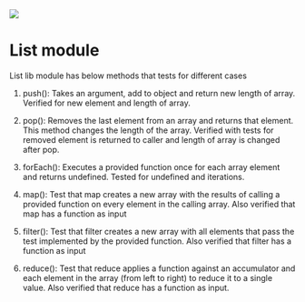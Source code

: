 
<img src="https://travis-ci.com/mrebb/02-tools-and-context.svg?branch=master">

List module
=================

List lib module has below methods that tests for different cases

1) push(): Takes an argument, add to object and return new length of array. Verified for new element and length of array.

2) pop(): Removes the last element from an array and returns that element. This method changes the length of the array. Verified with tests for removed element is returned to caller and length of array is changed after pop.


3) forEach(): Executes a provided function once for each array element and returns undefined. Tested for undefined and iterations.

4) map(): Test that map creates a new array with the results of calling a provided function on every element in the calling array. Also verified that map has a function as input

5) filter(): Test that filter creates a new array with all elements that pass the test implemented by the provided function. Also verified that filter has a function as input

6) reduce(): Test that reduce applies a function against an accumulator and each element in the array (from left to right) to reduce it to a single value. Also verified that reduce has a function as input.
